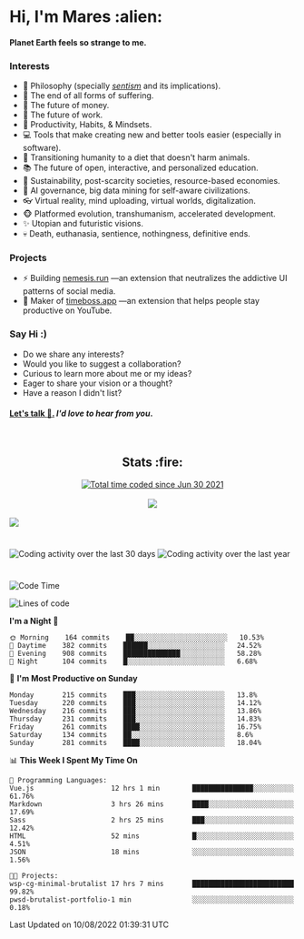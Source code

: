 <h1>Hi, I'm Mares :alien:</h1>

#### Planet Earth feels so strange to me.

### **Interests**

- 🌊 Philosophy (specially [_sentism_][sentismmedium] and its implications).
- 🎯 The end of all forms of suffering.
- 💸 The future of money.
- 💼 The future of work.
- 🧠 Productivity, Habits, & Mindsets.
- 💻 Tools that make creating new and better tools easier (especially in software).
- 🥗 Transitioning humanity to a diet that doesn't harm animals.
- 📚 The future of open, interactive, and personalized education.
- 🌱 Sustainability, post-scarcity societies, resource-based economies.
- 🤖 AI governance, big data mining for self-aware civilizations.
- 👓 Virtual reality, mind uploading, virtual worlds, digitalization.
- 🐵 Platformed evolution, transhumanism, accelerated development.
- ✨ Utopian and futuristic visions.
- 💀 Death, euthanasia, sentience, nothingness, definitive ends.


### **Projects**

- ⚡ Building [nemesis.run](https://chrome.google.com/webstore/detail/nemesis-%E2%80%93-humane-design-f/blfbbifgjgikekfochleknjcopefifgo?hl=en) —an extension that neutralizes the addictive UI patterns of social media.
- 💎 Maker of [timeboss.app](https://timeboss.app) —an extension that helps people stay productive on YouTube.


### **Say Hi :)**

- Do we share any interests?
- Would you like to suggest a collaboration?
- Curious to learn more about me or my ideas?
- Eager to share your vision or a thought?
- Have a reason I didn't list?

#### [Let's talk :wave:.](mailto:mareszhar@gmail.com) _I'd love to hear from you_.

[sentismmedium]: https://medium.com/@mareszhar/born-a-prisoner-a-reflection-about-life-its-struggles-and-a-plan-to-escape-d8566ce9b026

<br>

<h2 align="center">Stats :fire:</h2>

<div align="center">
  <a href="https://wakatime.com/@cfdc0e0d-4860-4b62-9ff0-cb659185525e">
    <img src="https://wakatime.com/badge/user/cfdc0e0d-4860-4b62-9ff0-cb659185525e.svg" alt="Total time coded since Jun 30 2021" />
  </a>
</div>

<br>

<!-- 
Add or remove this: 
&dates=B1AAB3FF 
...or this...
&date_format=M%20j%5B%2C%20Y%5D
from the *streak stats URL below* if they get bugged and aren't updating: 
-->

<div align="center">
  <img src="https://github-readme-streak-stats.herokuapp.com?user=mareszhar&theme=black-ice&hide_border=true&stroke=FFFFFF15&ring=DF8FFE&fire=DF8FFE&currStreakLabel=DF8FFE&background=1A232A&currStreakNum=86FFAB&dates=B1AAB3FF&date_format=M%20j%5B%2C%20Y%5D">
</div>

<br>

<img src="https://activity-graph.herokuapp.com/graph?username=mareszhar&theme=nord&bg_color=00000000&color=979797&line=DF8FFE&point=00000000&area=true&hide_border=true">

<br>

<h1></h1>

<img src="https://wakatime.com/share/@mares/5df0ff02-9c79-41b4-b540-51dc9c65a57b.svg" alt="Coding activity over the last 30 days" />
<img src="https://wakatime.com/share/@mares/ea89ba71-f374-40af-930c-e0655909fe37.svg" alt="Coding activity over the last year" />

<h1></h1>

<!--START_SECTION:waka-->
![Code Time](http://img.shields.io/badge/Code%20Time-577%20hrs%2043%20mins-blue)

![Lines of code](https://img.shields.io/badge/From%20Hello%20World%20I%27ve%20Written-151%20Thousand%20lines%20of%20code-blue)

**I'm a Night 🦉** 

```text
🌞 Morning    164 commits    ██░░░░░░░░░░░░░░░░░░░░░░░   10.53% 
🌆 Daytime    382 commits    ██████░░░░░░░░░░░░░░░░░░░   24.52% 
🌃 Evening    908 commits    ██████████████░░░░░░░░░░░   58.28% 
🌙 Night      104 commits    █░░░░░░░░░░░░░░░░░░░░░░░░   6.68%

```
📅 **I'm Most Productive on Sunday** 

```text
Monday       215 commits    ███░░░░░░░░░░░░░░░░░░░░░░   13.8% 
Tuesday      220 commits    ███░░░░░░░░░░░░░░░░░░░░░░   14.12% 
Wednesday    216 commits    ███░░░░░░░░░░░░░░░░░░░░░░   13.86% 
Thursday     231 commits    ███░░░░░░░░░░░░░░░░░░░░░░   14.83% 
Friday       261 commits    ████░░░░░░░░░░░░░░░░░░░░░   16.75% 
Saturday     134 commits    ██░░░░░░░░░░░░░░░░░░░░░░░   8.6% 
Sunday       281 commits    ████░░░░░░░░░░░░░░░░░░░░░   18.04%

```


📊 **This Week I Spent My Time On** 

```text
💬 Programming Languages: 
Vue.js                   12 hrs 1 min        ███████████████░░░░░░░░░░   61.76% 
Markdown                 3 hrs 26 mins       ████░░░░░░░░░░░░░░░░░░░░░   17.69% 
Sass                     2 hrs 25 mins       ███░░░░░░░░░░░░░░░░░░░░░░   12.42% 
HTML                     52 mins             █░░░░░░░░░░░░░░░░░░░░░░░░   4.51% 
JSON                     18 mins             ░░░░░░░░░░░░░░░░░░░░░░░░░   1.56%

🐱‍💻 Projects: 
wsp-cg-minimal-brutalist 17 hrs 7 mins       █████████████████████████   99.82% 
pwsd-brutalist-portfolio-1 min               ░░░░░░░░░░░░░░░░░░░░░░░░░   0.18%

```


 Last Updated on 10/08/2022 01:39:31 UTC
<!--END_SECTION:waka-->
